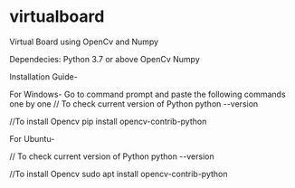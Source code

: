 # virtualboard
 Virtual Board using OpenCv and Numpy
 

Dependecies:
Python 3.7 or above
OpenCv
Numpy

Installation Guide-

For Windows-
Go to command prompt and paste the following commands one by one
 // To check current version of Python
    python --version

//To install Opencv 
    pip install opencv-contrib-python


For Ubuntu-

// To check current version of Python
    python --version

//To install Opencv 
    sudo apt install opencv-contrib-python
